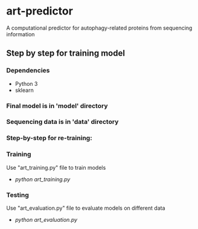# art-predictor
A computational predictor for autophagy-related proteins from sequencing information

## Step by step for training model
### Dependencies
- Python 3
- sklearn

### Final model is in 'model' directory
### Sequencing data is in 'data' directory

### Step-by-step for re-training:
### Training
Use "art_training.py" file to train models
- *python art_training.py*

### Testing
Use "art_evaluation.py" file to evaluate models on different data
- *python art_evaluation.py*
